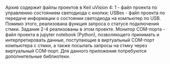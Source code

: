 Архив содержит файлы проектов в Keil uVision 4: 1 - файл проекта по управлению состоянием светодиода с кнопки;
USBex - файл проекта по передаче информации о состоянии светодиода на компьютер по USB. Помимо этого, реализована функция запроса о статусе подключения стмки. Задания 2-4 реализованы 
в этом проекте.
Монитор COM-порта - файл проекта в jupyter notebook (Python), позволяющего принимать и интерпретировать данные, поступающие в виртуальный COM-порт компьютера с стмки, а также посылать запросы
на стмку через виртуальный COM-порт. Для данного приложения потребуются дополнительные библиотеки.
